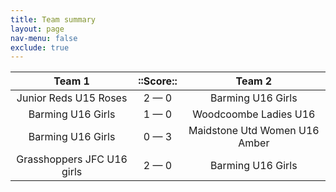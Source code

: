 ```yaml
---
title: Team summary
layout: page
nav-menu: false
exclude: true
---
```




|           Team 1           |  ::Score::  |            Team 2             |
|:--------------------------:|:-----------:|:-----------------------------:|
|   Junior Reds U15 Roses    | 2 &mdash; 0 |       Barming U16 Girls       |
|     Barming U16 Girls      | 1 &mdash; 0 |     Woodcoombe Ladies U16     |
|     Barming U16 Girls      | 0 &mdash; 3 | Maidstone Utd Women U16 Amber |
| Grasshoppers JFC U16 girls | 2 &mdash; 0 |       Barming U16 Girls       |

 <br /><br /><br />
